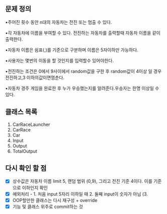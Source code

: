 ## 문제 정의
•주어진 횟수 동안 n대의 자동차는 전진 또는 멈출 수 있다.

•각 자동차에 이름을 부여할 수 있다. 전진하는 자동차를 출력할때 자동차 이름을 같이 출력한다.

•자동차 이름은 쉼표(,)를 기준으로 구분하며 이름은 5자이하만 가능하다.

•사용자는 몇번의 이동을 할 것인지를 입력할수 있어야한다.

•전진하는 조건은 0에서 9사이에서 random값을 구한 후 random값이 4이상 일 경우 전진하고,3 이하의값이면멈춘다.

•자동차 경주 게임을 완료한 후 누가 우승했는지를 알려준다.우승자는 한명 이상일 수 있다.

## 클래스 목록
1. CarRaceLauncher
2. CarRace
3. Car
4. Input
5. Output
6. TotalOutput


## 다시 확인 할 점
- [x] 상수값은 자동차 이름 limit 5, 랜덤 범위 (0,9), 그리고 전진 기준 4이다. 이를 기준으로 이하인지 확인 
- [X] 예외처리 - 1. 처음 input 5자리 이하일 때 2. 둘째 input이 숫자가 아님 (3. 
- [X] OOP할만한 클래스는 다시 재구성 + override
- [X] 기능 및 클래스 위주로 commit하는 것
